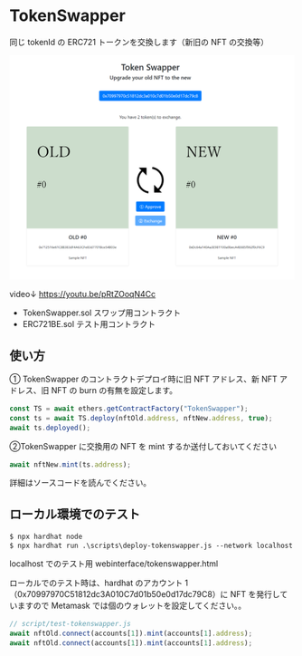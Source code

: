 # TokenSwapper

同じ tokenId の ERC721 トークンを交換します（新旧の NFT の交換等）

![](sample.png)

video↓
https://youtu.be/pRtZOoqN4Cc

- TokenSwapper.sol スワップ用コントラクト
- ERC721BE.sol テスト用コントラクト

## 使い方

① TokenSwapper のコントラクトデプロイ時に旧 NFT アドレス、新 NFT アドレス、旧 NFT の burn の有無を設定します。

```javascript
const TS = await ethers.getContractFactory("TokenSwapper");
const ts = await TS.deploy(nftOld.address, nftNew.address, true);
await ts.deployed();
```

②TokenSwapper に交換用の NFT を mint するか送付しておいてください

```javascript
await nftNew.mint(ts.address);
```

詳細はソースコードを読んでください。

## ローカル環境でのテスト

```shell
$ npx hardhat node
$ npx hardhat run .\scripts\deploy-tokenswapper.js --network localhost
```

localhost でのテスト用 webinterface/tokenswapper.html

ローカルでのテスト時は、hardhat のアカウント 1 （0x70997970C51812dc3A010C7d01b50e0d17dc79C8）に NFT を発行していますので Metamask では個のウォレットを設定してください。。

```javascript
// script/test-tokenswapper.js
await nftOld.connect(accounts[1]).mint(accounts[1].address);
await nftOld.connect(accounts[1]).mint(accounts[1].address);
```
